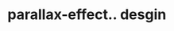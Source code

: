 # parallax-effect.. desgin                                                                                                                              
